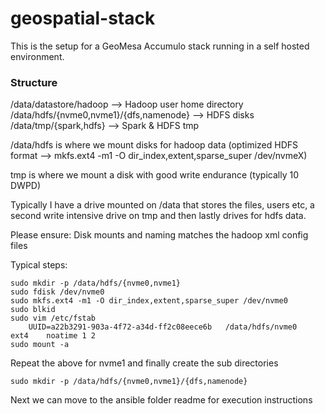 # geospatial-stack

This is the setup for a GeoMesa Accumulo stack running in a self hosted environment.

### Structure

/data/datastore/hadoop      --> Hadoop user home directory  
/data/hdfs/{nvme0,nvme1}/{dfs,namenode}    --> HDFS disks  
/data/tmp/{spark,hdfs}      --> Spark & HDFS tmp  


/data/hdfs is where we mount disks for hadoop data (optimized HDFS format --> mkfs.ext4 -m1 -O dir_index,extent,sparse_super /dev/nvmeX)

tmp is where we mount a disk with good write endurance (typically 10 DWPD)

Typically I have a drive mounted on /data that stores the files, users etc, a second write intensive drive on tmp and then lastly drives for hdfs data.

Please ensure:
    Disk mounts and naming matches the hadoop xml config files

Typical steps:

    sudo mkdir -p /data/hdfs/{nvme0,nvme1}
    sudo fdisk /dev/nvme0
    sudo mkfs.ext4 -m1 -O dir_index,extent,sparse_super /dev/nvme0
    sudo blkid
    sudo vim /etc/fstab
        UUID=a22b3291-903a-4f72-a34d-ff2c08eece6b	/data/hdfs/nvme0 	ext4    noatime 1 2
    sudo mount -a

Repeat the above for nvme1 and finally create the sub directories

    sudo mkdir -p /data/hdfs/{nvme0,nvme1}/{dfs,namenode}

Next we can move to the ansible folder readme for execution instructions
